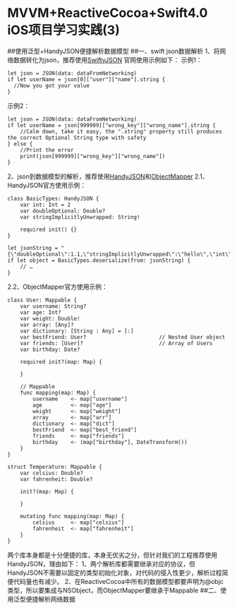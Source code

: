 # MVVM+ReactiveCocoa+Swift4.0 iOS项目学习实践(3)

##使用泛型+HandyJSON便捷解析数据模型
##一、swift json数据解析
1、将网络数据转化为json，推荐使用[SwiftyJSON](https://github.com/SwiftyJSON/SwiftyJSON)
官网使用示例如下：
示例1：
```
let json = JSON(data: dataFromNetworking)
if let userName = json[0]["user"]["name"].string {
  //Now you got your value
}
```
示例2：
```
let json = JSON(data: dataFromNetworking)
if let userName = json[999999]["wrong_key"]["wrong_name"].string {
    //Calm down, take it easy, the ".string" property still produces the correct Optional String type with safety
} else {
    //Print the error
    print(json[999999]["wrong_key"]["wrong_name"])
}
```
2、json到数据模型的解析，推荐使用[HandyJSON](https://github.com/alibaba/HandyJSON)和[ObjectMapper](https://github.com/tristanhimmelman/ObjectMapper)
2.1、HandyJSON官方使用示例：
```
class BasicTypes: HandyJSON {
    var int: Int = 2
    var doubleOptional: Double?
    var stringImplicitlyUnwrapped: String!

    required init() {}
}

let jsonString = "{\"doubleOptional\":1.1,\"stringImplicitlyUnwrapped\":\"hello\",\"int\":1}"
if let object = BasicTypes.deserialize(from: jsonString) {
    // …
}
```
2.2、ObjectMapper官方使用示例：
```
class User: Mappable {
    var username: String?
    var age: Int?
    var weight: Double!
    var array: [Any]?
    var dictionary: [String : Any] = [:]
    var bestFriend: User?                       // Nested User object
    var friends: [User]?                        // Array of Users
    var birthday: Date?

    required init?(map: Map) {

    }

    // Mappable
    func mapping(map: Map) {
        username    <- map["username"]
        age         <- map["age"]
        weight      <- map["weight"]
        array       <- map["arr"]
        dictionary  <- map["dict"]
        bestFriend  <- map["best_friend"]
        friends     <- map["friends"]
        birthday    <- (map["birthday"], DateTransform())
    }
}

struct Temperature: Mappable {
    var celsius: Double?
    var fahrenheit: Double?

    init?(map: Map) {

    }

    mutating func mapping(map: Map) {
        celsius 	<- map["celsius"]
        fahrenheit 	<- map["fahrenheit"]
    }
}
```
两个库本身都是十分便捷的库，本身无优劣之分，但针对我们的工程推荐使用HandyJSON，理由如下：
1、两个解析库都需要继承对应的协议，但HandyJSON不需要以固定的类型初始化对象，对代码的侵入性更少，解析过程简便代码量也有减少。
2、在ReactiveCocoa中所有的数据模型都要声明为@objc类型，所以要集成与NSObject，而ObjectMapper要继承于Mappable
##二、使用泛型便捷解析网络数据